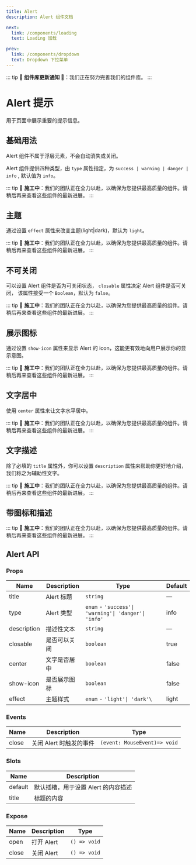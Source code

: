 ```yaml
---
title: Alert
description: Alert 组件文档

next:
  link: /components/loading
  text: Loading 加载

prev:
  link: /components/dropdown
  text: Dropdown 下拉菜单
---
```


::: tip
**🚧 组件库更新通知 🚧**：我们正在努力完善我们的组件库。
:::


# Alert 提示

用于页面中展示重要的提示信息。

## 基础用法

Alert 组件不属于浮层元素，不会自动消失或关闭。

Alert 组件提供四种类型，由 `type` 属性指定，为 `success | warning | danger | info` , 默认值为 `info`。

::: tip
🔨 **施工中**：我们的团队正在全力以赴，以确保为您提供最高质量的组件。请稍后再来查看这些组件的最新进展。
:::

## 主题

通过设置 `effect` 属性来改变主题(light|dark)，默认为 `light`。

::: tip
🔨 **施工中**：我们的团队正在全力以赴，以确保为您提供最高质量的组件。请稍后再来查看这些组件的最新进展。
:::

## 不可关闭

可以设置 Alert 组件是否为可关闭状态， `closable` 属性决定 Alert 组件是否可关闭， 该属性接受一个 `Boolean`，默认为 `false`。

::: tip
🔨 **施工中**：我们的团队正在全力以赴，以确保为您提供最高质量的组件。请稍后再来查看这些组件的最新进展。
:::

## 展示图标

通过设置 `show-icon` 属性来显示 Alert 的 icon，这能更有效地向用户展示你的显示意图。

::: tip
🔨 **施工中**：我们的团队正在全力以赴，以确保为您提供最高质量的组件。请稍后再来查看这些组件的最新进展。
:::

## 文字居中

使用 `center` 属性来让文字水平居中。

::: tip
🔨 **施工中**：我们的团队正在全力以赴，以确保为您提供最高质量的组件。请稍后再来查看这些组件的最新进展。
:::

## 文字描述

除了必填的 `title` 属性外，你可以设置 `description` 属性来帮助你更好地介绍，我们称之为辅助性文字。

::: tip
🔨 **施工中**：我们的团队正在全力以赴，以确保为您提供最高质量的组件。请稍后再来查看这些组件的最新进展。
:::

## 带图标和描述

::: tip
🔨 **施工中**：我们的团队正在全力以赴，以确保为您提供最高质量的组件。请稍后再来查看这些组件的最新进展。
:::

## Alert API

### Props

| Name        | Description  | Type                                                 | Default |
| ----------- | ------------ | ---------------------------------------------------- | ------- |
| title       | Alert 标题   | `string`                                             | —       |
| type        | Alert 类型   | `enum` - `'success'\| 'warning'\| 'danger'\| 'info'` | info    |
| description | 描述性文本   | `string`                                             | —       |
| closable    | 是否可以关闭 | `boolean`                                            | true    |
| center      | 文字是否居中 | `boolean`                                            | false   |
| show-icon   | 是否展示图标 | `boolean`                                            | false   |
| effect      | 主题样式     | `enum` - `'light'\| 'dark'\`                         | light   |

### Events

| Name  | Description             | Type                         |
| ----- | ----------------------- | ---------------------------- |
| close | 关闭 Alert 时触发的事件 | `(event: MouseEvent)=> void` |

### Slots

| Name    | Description                         |
| ------- | ----------------------------------- |
| default | 默认插槽，用于设置 Alert 的内容描述 |
| title   | 标题的内容                          |

### Expose

| Name  | Description | Type         |
| ----- | ----------- | ------------ |
| open  | 打开 Alert  | `() => void` |
| close | 关闭 Alert  | `() => void` |
